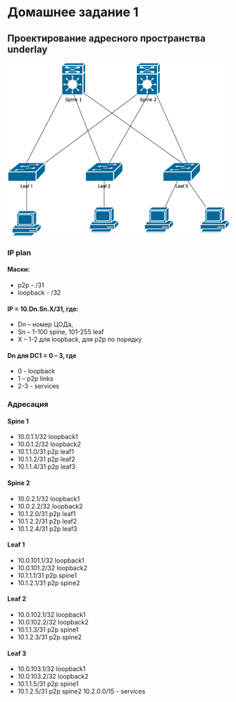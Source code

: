 # Домашнее задание 1
## Проектирование адресного пространства underlay
![Схема сети](hw1.drawio.png "Схема сети")
### IP plan
#### Маски:
* p2p - /31
* loopback - /32
#### IP = 10.Dn.Sn.X/31, где:
* Dn – номер ЦОДа,
* Sn – 1-100 spine, 101-255 leaf
* X – 1-2 для loopback, для p2p по порядку
#### Dn для DC1 = 0 – 3, где 
* 0 - loopback
* 1 – p2p links
* 2-3 - services
### Адресация
#### Spine 1
* 10.0.1.1/32 loopback1
* 10.0.1.2/32 loopback2
* 10.1.1.0/31 p2p leaf1
* 10.1.1.2/31 p2p leaf2
* 10.1.1.4/31 p2p leaf3
#### Spine 2
* 10.0.2.1/32 loopback1
* 10.0.2.2/32 loopback2
* 10.1.2.0/31 p2p leaf1
* 10.1.2.2/31 p2p leaf2
* 10.1.2.4/31 p2p leaf3
#### Leaf 1
* 10.0.101.1/32 loopback1
* 10.0.101.2/32 loopback2
* 10.1.1.1/31 p2p spine1
* 10.1.2.1/31 p2p spine2
#### Leaf 2
* 10.0.102.1/32 loopback1
* 10.0.102.2/32 loopback2
* 10.1.1.3/31 p2p spine1
* 10.1.2.3/31 p2p spine2
#### Leaf 3
* 10.0.103.1/32 loopback1
* 10.0.103.2/32 loopback2
* 10.1.1.5/31 p2p spine1
* 10.1.2.5/31 p2p spine2
10.2.0.0/15 - services
